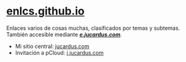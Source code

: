 # [enlcs.github.io](https://enlcs.github.io)

Enlaces varios de cosas muchas, clasificados por temas y subtemas. También accesible mediante [***e.jucardus.com***](https://e.jucardus.com).

* Mi sitio central: [jucardus.com](https://jucardus.com)
* Invitación a pCloud: [i.jucardus.com](https://i.jucardus.com)
